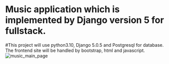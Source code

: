 # Music application which is implemented by Django version 5 for fullstack. 
#This project will use python3.10, Django 5.0.5 and Postgresql for database. 
The frontend site will be handled by bootstrap, html and javascript. 
![music_main_page](https://github.com/user-attachments/assets/af73e6b6-134c-4f76-b375-d5427b061c98)


